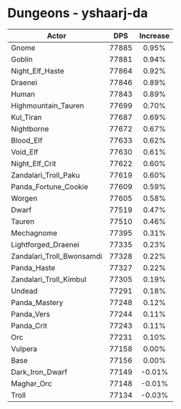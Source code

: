 # Dungeons - yshaarj-da
| Actor | DPS | Increase |
|---|:---:|:---:|
|Gnome|77885|0.95%|
|Goblin|77881|0.94%|
|Night_Elf_Haste|77864|0.92%|
|Draenei|77846|0.89%|
|Human|77843|0.89%|
|Highmountain_Tauren|77699|0.70%|
|Kul_Tiran|77687|0.69%|
|Nightborne|77672|0.67%|
|Blood_Elf|77633|0.62%|
|Void_Elf|77630|0.61%|
|Night_Elf_Crit|77622|0.60%|
|Zandalari_Troll_Paku|77619|0.60%|
|Panda_Fortune_Cookie|77609|0.59%|
|Worgen|77605|0.58%|
|Dwarf|77519|0.47%|
|Tauren|77510|0.46%|
|Mechagnome|77395|0.31%|
|Lightforged_Draenei|77335|0.23%|
|Zandalari_Troll_Bwonsamdi|77328|0.22%|
|Panda_Haste|77327|0.22%|
|Zandalari_Troll_Kimbul|77305|0.19%|
|Undead|77291|0.18%|
|Panda_Mastery|77248|0.12%|
|Panda_Vers|77244|0.11%|
|Panda_Crit|77243|0.11%|
|Orc|77231|0.10%|
|Vulpera|77158|0.00%|
|Base|77156|0.00%|
|Dark_Iron_Dwarf|77149|-0.01%|
|Maghar_Orc|77148|-0.01%|
|Troll|77134|-0.03%|
